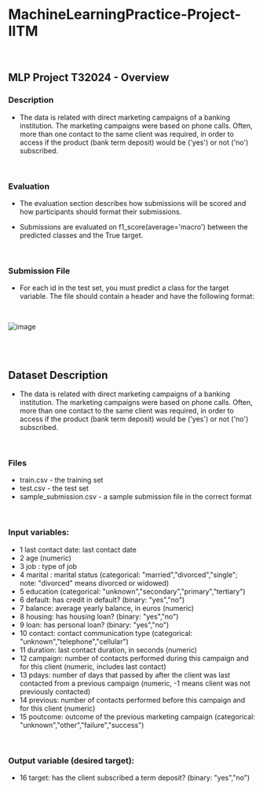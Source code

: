 # MachineLearningPractice-Project-IITM

<br>
<h2>MLP Project T32024 - Overview</h2>

<h3>Description</h3>

- The data is related with direct marketing campaigns of a banking institution. The marketing campaigns were based on phone calls. Often, more than one contact to the same client was required, in order to access if the product (bank term deposit) would be ('yes') or not ('no') subscribed.

<br>
<h3>Evaluation</h3>

- The evaluation section describes how submissions will be scored and how participants should format their submissions.

- Submissions are evaluated on f1_score(average='macro') between the predicted classes and the True target.

<br>
<h3>Submission File</h3>

- For each id in the test set, you must predict a class for the target variable. The file should contain a header and have the following format:
<br>

![image](https://github.com/user-attachments/assets/9a06107c-2b0b-497a-8065-654ab9247330)



<br>
<br>
<h2>Dataset Description</h2>

- The data is related with direct marketing campaigns of a banking institution. The marketing campaigns were based on phone calls. Often, more than one contact to the same client was required, in order to access if the product (bank term deposit) would be ('yes') or not ('no') subscribed.

<br>
<h3>Files</h3>

- train.csv - the training set
- test.csv - the test set
- sample_submission.csv - a sample submission file in the correct format

<br>
<h3>Input variables:</h3>

- 1 last contact date: last contact date
- 2 age (numeric)
- 3 job : type of job
- 4 marital : marital status (categorical: "married","divorced","single"; note: "divorced" means divorced or widowed)
- 5 education (categorical: "unknown","secondary","primary","tertiary")
- 6 default: has credit in default? (binary: "yes","no")
- 7 balance: average yearly balance, in euros (numeric)
- 8 housing: has housing loan? (binary: "yes","no")
- 9 loan: has personal loan? (binary: "yes","no")
- 10 contact: contact communication type (categorical: "unknown","telephone","cellular")
- 11 duration: last contact duration, in seconds (numeric)
- 12 campaign: number of contacts performed during this campaign and for this client (numeric, includes last contact)
- 13 pdays: number of days that passed by after the client was last contacted from a previous campaign (numeric, -1 means client was not previously contacted)
- 14 previous: number of contacts performed before this campaign and for this client (numeric)
- 15 poutcome: outcome of the previous marketing campaign (categorical: "unknown","other","failure","success")

<br>
<h3>Output variable (desired target):</h3>

- 16 target: has the client subscribed a term deposit? (binary: "yes","no")
